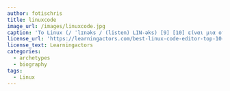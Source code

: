 ```yaml
---
author: fotischris
title: linuxcode
image_url: /images/linuxcode.jpg
caption: 'Το Linux (/ ˈlɪnəks / (listen) LIN-əks) [9] [10] είναι μια οικογένεια λειτουργικών συστημάτων ανοιχτού κώδικα τύπου Unix που βασίζονται στον πυρήνα Linux, [11] ένας πυρήνας λειτουργικού συστήματος κυκλοφόρησε για πρώτη φορά στις 17 Σεπτεμβρίου 1991, από τον Linus Torvalds.'
license_url: 'https://learningactors.com/best-linux-code-editor-top-10-reviewed-and-compared/'
license_text: Learningactors
categories:
  - archetypes
  - biography
tags:
  - Linux
---
```

